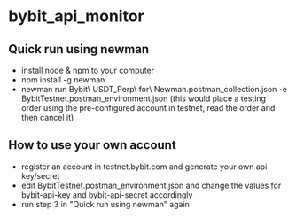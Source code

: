 # bybit_api_monitor
## Quick run using newman

- install node & npm to your computer
- npm install -g newman
- newman run Bybit\ USDT_Perp\ for\ Newman.postman_collection.json -e BybitTestnet.postman_environment.json (this would place a testing order using the pre-configured account in testnet, read the order and then cancel it)
## How to use your own account
- register an account in testnet.bybit.com and generate your own api key/secret
- edit BybitTestnet.postman_environment.json and change the values for bybit-api-key and bybit-api-secret accordingly
- run step 3 in "Quick run using newman" again
